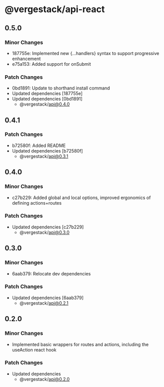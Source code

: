 # @vergestack/api-react

## 0.5.0

### Minor Changes

- 187755e: Implemented new {...handlers} syntax to support progressive enhancement
- e75a153: Added support for onSubmit

### Patch Changes

- 0bd1891: Update to shorthand install command
- Updated dependencies [187755e]
- Updated dependencies [0bd1891]
  - @vergestack/api@0.4.0

## 0.4.1

### Patch Changes

- b72580f: Added README
- Updated dependencies [b72580f]
  - @vergestack/api@0.3.1

## 0.4.0

### Minor Changes

- c27b229: Added global and local options, improved ergonomics of defining actions+routes

### Patch Changes

- Updated dependencies [c27b229]
  - @vergestack/api@0.3.0

## 0.3.0

### Minor Changes

- 6aab379: Relocate dev dependencies

### Patch Changes

- Updated dependencies [6aab379]
  - @vergestack/api@0.2.1

## 0.2.0

### Minor Changes

- Implemented basic wrappers for routes and actions, including the useAction react hook

### Patch Changes

- Updated dependencies
  - @vergestack/api@0.2.0
